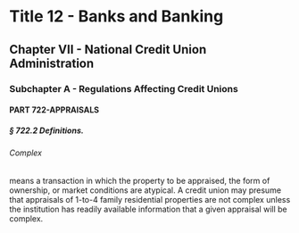
# Title 12 - Banks and Banking
## Chapter VII - National Credit Union Administration
### Subchapter A - Regulations Affecting Credit Unions
#### PART 722-APPRAISALS
##### § 722.2 Definitions.
###### Complex

means a transaction in which the property to be appraised, the form of ownership, or market conditions are atypical. A credit union may presume that appraisals of 1-to-4 family residential properties are not complex unless the institution has readily available information that a given appraisal will be complex.
